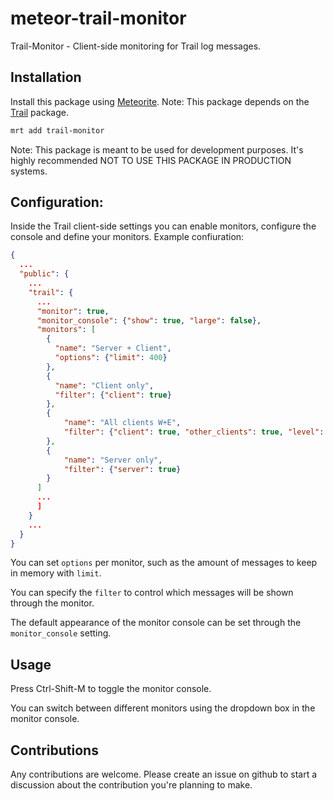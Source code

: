 meteor-trail-monitor
=====================

Trail-Monitor - Client-side monitoring for Trail log messages.


Installation
------------
Install this package using [Meteorite](https://github.com/oortcloud/meteorite/).
Note: This package depends on the [Trail](https://github.com/tbknl/meteor-trail) package.
``` sh
mrt add trail-monitor
```

Note: This package is meant to be used for development purposes. It's highly recommended NOT TO USE THIS PACKAGE IN PRODUCTION systems.


Configuration:
--------------
Inside the Trail client-side settings you can enable monitors, configure the console and define your monitors. Example confiuration:

``` json
{
  ...
  "public": {
    ...
    "trail": {
      ...
      "monitor": true,
      "monitor_console": {"show": true, "large": false},
      "monitors": [
        {
          "name": "Server + Client",
          "options": {"limit": 400}
        },
        {
          "name": "Client only",
          "filter": {"client": true}
        },
        {
            "name": "All clients W+E",
            "filter": {"client": true, "other_clients": true, "level": "WARN"}
        },
        {
            "name": "Server only",
            "filter": {"server": true}
        }
      ]
      ...
      ]
    }
    ...
  }
}
```

You can set `options` per monitor, such as the amount of messages to keep in memory with `limit`.

You can specify the `filter` to control which messages will be shown through the monitor.

The default appearance of the monitor console can be set through the `monitor_console` setting.


Usage
-----
Press Ctrl-Shift-M to toggle the monitor console.

You can switch between different monitors using the dropdown box in the monitor console.


Contributions
-------------
Any contributions are welcome. Please create an issue on github to start a discussion about the contribution you're planning to make.
